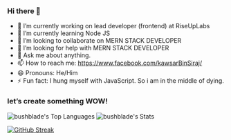 ### Hi there 👋

- 🔭 I’m currently working on lead developer (frontend) at RiseUpLabs
- 🌱 I’m currently learning Node JS
- 👯 I’m looking to collaborate on MERN STACK DEVELOPER
- 🤔 I’m looking for help with MERN STACK DEVELOPER
- 💬 Ask me about anything.
- 📫 How to reach me: https://www.facebook.com/kawsarBinSiraj/
- 😄 Pronouns: He/Him
- ⚡ Fun fact: I hung myself with JavaScript. So i am in the middle of dying. 


### let’s create something WOW!


![bushblade's Top Languages](https://github-readme-stats.vercel.app/api/top-langs/?username=kawsarBinSiraj&theme=swift&show_icons=true&layout=compact)  ![bushblade's Stats](https://github-readme-stats.vercel.app/api?username=kawsarBinSiraj&theme=swift&show_icons=true)


[![GitHub Streak](https://github-readme-streak-stats.herokuapp.com?user=kawsarBinSiraj&theme=swift)](https://git.io/streak-stats)

